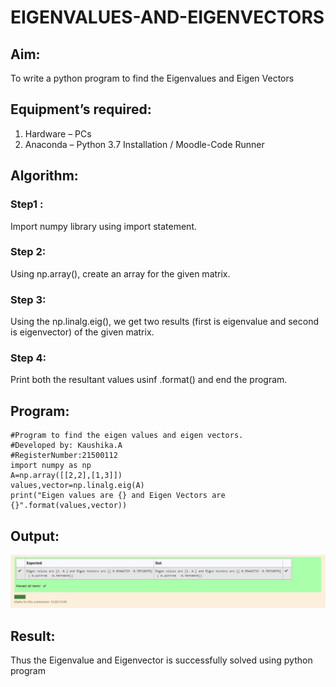 # EIGENVALUES-AND-EIGENVECTORS
## Aim:
To write a python program to find the Eigenvalues and Eigen Vectors
## Equipment’s required:
1. 	Hardware – PCs
2. 	Anaconda – Python 3.7 Installation / Moodle-Code Runner
## Algorithm:
### Step1 : 
Import numpy library using import statement. 
### Step 2: 
Using np.array(), create an array for the given matrix.
### Step 3: 
Using the np.linalg.eig(), we get two results (first is eigenvalue and second is eigenvector) of the given matrix.
### Step 4: 
Print both the resultant values usinf .format() and end the program.

## Program:
~~~
#Program to find the eigen values and eigen vectors.
#Developed by: Kaushika.A
#RegisterNumber:21500112
import numpy as np
A=np.array([[2,2],[1,3]])
values,vector=np.linalg.eig(A)
print("Eigen values are {} and Eigen Vectors are {}".format(values,vector))
~~~

## Output:

![GitHub Logo](output.png)

## Result:
Thus the Eigenvalue and Eigenvector is successfully solved using python program
